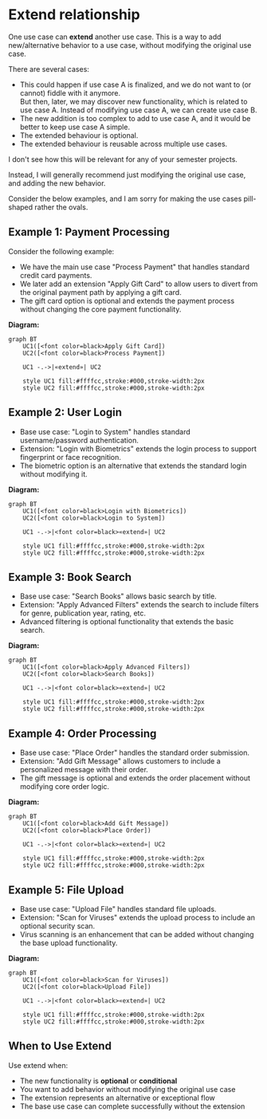 # Extend relationship

One use case can **extend** another use case. This is a way to add new/alternative behavior to a use case, without modifying the original use case.

There are several cases:

- This could happen if use case A is finalized, and we do not want to (or cannot) fiddle with it anymore.\
But then, later, we may discover new functionality, which is related to use case A. Instead of modifying use case A, we can create use case B.
- The new addition is too complex to add to use case A, and it would be better to keep use case A simple.
- The extended behaviour is optional.
- The extended behaviour is reusable across multiple use cases.

I don't see how this will be relevant for any of your semester projects.

Instead, I will generally recommend just modifying the original use case, and adding the new behavior.

Consider the below examples, and I am sorry for making the use cases pill-shaped rather the ovals.

## Example 1: Payment Processing

Consider the following example:
- We have the main use case "Process Payment" that handles standard credit card payments.
- We later add an extension "Apply Gift Card" to allow users to divert from the original payment path by applying a gift card.
- The gift card option is optional and extends the payment process without changing the core payment functionality.

**Diagram:**

```mermaid
graph BT
    UC1([<font color=black>Apply Gift Card])
    UC2([<font color=black>Process Payment])
    
    UC1 -.->|«extend»| UC2
    
    style UC1 fill:#ffffcc,stroke:#000,stroke-width:2px
    style UC2 fill:#ffffcc,stroke:#000,stroke-width:2px
```

## Example 2: User Login

- Base use case: "Login to System" handles standard username/password authentication.
- Extension: "Login with Biometrics" extends the login process to support fingerprint or face recognition.
- The biometric option is an alternative that extends the standard login without modifying it.

**Diagram:**

```mermaid
graph BT
    UC1([<font color=black>Login with Biometrics])
    UC2([<font color=black>Login to System])
    
    UC1 -.->|<font color=black>«extend»| UC2
    
    style UC1 fill:#ffffcc,stroke:#000,stroke-width:2px
    style UC2 fill:#ffffcc,stroke:#000,stroke-width:2px
```

## Example 3: Book Search

- Base use case: "Search Books" allows basic search by title.
- Extension: "Apply Advanced Filters" extends the search to include filters for genre, publication year, rating, etc.
- Advanced filtering is optional functionality that extends the basic search.

**Diagram:**

```mermaid
graph BT
    UC1([<font color=black>Apply Advanced Filters])
    UC2([<font color=black>Search Books])
    
    UC1 -.->|<font color=black>«extend»| UC2
    
    style UC1 fill:#ffffcc,stroke:#000,stroke-width:2px
    style UC2 fill:#ffffcc,stroke:#000,stroke-width:2px
```

## Example 4: Order Processing

- Base use case: "Place Order" handles the standard order submission.
- Extension: "Add Gift Message" allows customers to include a personalized message with their order.
- The gift message is optional and extends the order placement without modifying core order logic.

**Diagram:**

```mermaid
graph BT
    UC1([<font color=black>Add Gift Message])
    UC2([<font color=black>Place Order])
    
    UC1 -.->|<font color=black>«extend»| UC2
    
    style UC1 fill:#ffffcc,stroke:#000,stroke-width:2px
    style UC2 fill:#ffffcc,stroke:#000,stroke-width:2px
```

## Example 5: File Upload

- Base use case: "Upload File" handles standard file uploads.
- Extension: "Scan for Viruses" extends the upload process to include an optional security scan.
- Virus scanning is an enhancement that can be added without changing the base upload functionality.

**Diagram:**

```mermaid
graph BT
    UC1([<font color=black>Scan for Viruses])
    UC2([<font color=black>Upload File])
    
    UC1 -.->|<font color=black>«extend»| UC2
    
    style UC1 fill:#ffffcc,stroke:#000,stroke-width:2px
    style UC2 fill:#ffffcc,stroke:#000,stroke-width:2px
```

## When to Use Extend

Use extend when:
- The new functionality is **optional** or **conditional**
- You want to add behavior without modifying the original use case
- The extension represents an alternative or exceptional flow
- The base use case can complete successfully without the extension

